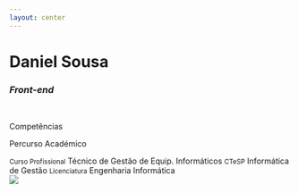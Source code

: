 ```yaml
---
layout: center
---
```


<h1 class="font-600 no-mb">Daniel Sousa</h1>
<h3><em>Front-end</em></h3>

<br />


<v-clicks :every="2">
<p class="font-bold">Competências</p>

<div class="grid grid-cols-6 gap-2 w-3/5">
    <IconBox>
        <template v-slot:default>
        <logos-react class="w-30px h-30px" />
        </template>
        <template v-slot:title>
        React
        </template>
    </IconBox>
    <IconBox>
        <template v-slot:default>
        <logos-angular-icon class="w-30px h-30px" />
        </template>
        <template v-slot:title>
        Angular
        </template>
    </IconBox>
    <IconBox>
        <template v-slot:default>
        <logos-sass class="w-30px h-30px" />
        </template>
        <template v-slot:title>
        Sass
        </template>
    </IconBox>
    <IconBox>
        <template v-slot:default>
        <simple-icons-chakraui  class="w-30px h-30px text-logos-chakra" />
        </template>
        <template v-slot:title>
        Chakra UI
        </template>
    </IconBox>
    <IconBox>
        <template v-slot:default>
        <logos-bootstrap  class="w-30px h-30px" />
        </template>
        <template v-slot:title>
        Bootstrap
        </template>
    </IconBox>
    <IconBox>
        <template v-slot:default>
        <logos-nodejs-icon  class="w-30px h-30px" />
        </template>
        <template v-slot:title>
        NodeJS
        </template>
    </IconBox>
</div>


<p class="font-bold mt-2 no-mb">Percurso Académico</p>
</v-clicks>

<div class="flex gap-2 mt-2 justify-between w-3/5">
<v-clicks>
    <AcademicBox class="text-xs"><small>Curso Profissional</small> Técnico de Gestão de Equip. Informáticos</AcademicBox>
    <AcademicBox class="text-xs"><small>CTeSP</small> Informática de Gestão</AcademicBox>
    <AcademicBox class="text-xs" current={true}><small>Licenciatura</small> Engenharia Informática</AcademicBox>
</v-clicks>
</div>


<img src="/media/daniel-sousa.jpg" class="rounded-full size-200px object-cover-top abs-tr mt-16 mr-12"/>